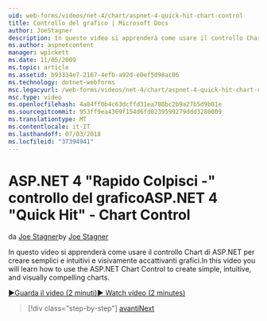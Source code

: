 ```yaml
---
uid: web-forms/videos/net-4/chart/aspnet-4-quick-hit-chart-control
title: Controllo del grafico | Microsoft Docs
author: JoeStagner
description: In questo video si apprenderà come usare il controllo Chart di ASP.NET per creare semplici e intuitivi e visivamente accattivanti grafici.
ms.author: aspnetcontent
manager: wpickett
ms.date: 11/05/2009
ms.topic: article
ms.assetid: b93334e7-2167-4efb-a92d-e0ef5d98ac06
ms.technology: dotnet-webforms
msc.legacyurl: /web-forms/videos/net-4/chart/aspnet-4-quick-hit-chart-control
msc.type: video
ms.openlocfilehash: 4a84ff0b4c63dcffd31ea780bc2b9a27b5d9b01e
ms.sourcegitcommit: 953ff9ea4369f154d6fd0239599279ddd3280009
ms.translationtype: MT
ms.contentlocale: it-IT
ms.lasthandoff: 07/03/2018
ms.locfileid: "37394941"
---
```

<a name="aspnet-4-quick-hit---chart-control"></a><span data-ttu-id="39cea-103">ASP.NET 4 "Rapido Colpisci -" controllo del grafico</span><span class="sxs-lookup"><span data-stu-id="39cea-103">ASP.NET 4 "Quick Hit" - Chart Control</span></span>
====================
<span data-ttu-id="39cea-104">da [Joe Stagner](https://github.com/JoeStagner)</span><span class="sxs-lookup"><span data-stu-id="39cea-104">by [Joe Stagner](https://github.com/JoeStagner)</span></span>

<span data-ttu-id="39cea-105">In questo video si apprenderà come usare il controllo Chart di ASP.NET per creare semplici e intuitivi e visivamente accattivanti grafici.</span><span class="sxs-lookup"><span data-stu-id="39cea-105">In this video you will learn how to use the ASP.NET Chart Control to create simple, intuitive, and visually compelling charts.</span></span> 

[<span data-ttu-id="39cea-106">&#9654;Guarda il video (2 minuti)</span><span class="sxs-lookup"><span data-stu-id="39cea-106">&#9654; Watch video (2 minutes)</span></span>](https://channel9.msdn.com/Blogs/ASP-NET-Site-Videos/aspnet-4-quick-hit-chart-control)

> [!div class="step-by-step"]
> [<span data-ttu-id="39cea-107">avanti</span><span class="sxs-lookup"><span data-stu-id="39cea-107">Next</span></span>](aspnet-4-how-do-i-introducing-the-new-chart-control-in-visual-studio-2010.md)
